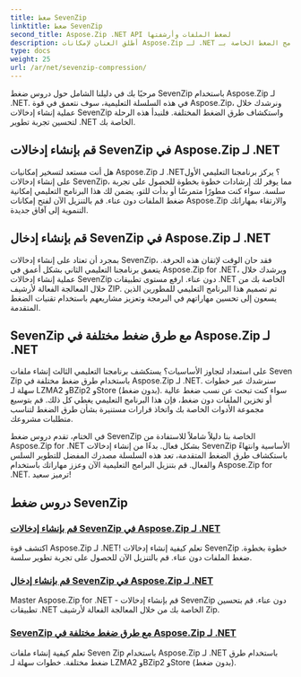 ```yaml
---
title: ضغط SevenZip
linktitle: ضغط SevenZip
second_title: Aspose.Zip .NET API لضغط الملفات وأرشفتها
description: أطلق العنان لإمكانات Aspose.Zip لـ .NET من خلال برامج الضغط الخاصة بـ SevenZip. قم بإنشاء إدخالات SevenZip بسهولة واستكشف طرق الضغط المختلفة.
type: docs
weight: 25
url: /ar/net/sevenzip-compression/
---
```



مرحبًا بك في دليلنا الشامل حول دروس ضغط SevenZip باستخدام Aspose.Zip لـ .NET. في هذه السلسلة التعليمية، سوف نتعمق في قوة Aspose.Zip، ونرشدك خلال عملية إنشاء إدخالات SevenZip واستكشاف طرق الضغط المختلفة. فلنبدأ هذه الرحلة لتحسين تجربة تطوير .NET الخاصة بك.

## قم بإنشاء إدخالات SevenZip في Aspose.Zip لـ .NET

هل أنت مستعد لتسخير إمكانيات Aspose.Zip لـ .NET؟ يركز برنامجنا التعليمي الأول على إنشاء إدخالات SevenZip، مما يوفر لك إرشادات خطوة بخطوة للحصول على تجربة سلسة. سواء كنت مطورًا متمرسًا أو بدأت للتو، يضمن لك هذا البرنامج التعليمي إمكانية ضغط الملفات دون عناء. قم بالتنزيل الآن لفتح إمكانات Aspose.Zip والارتقاء بمهاراتك التنموية إلى آفاق جديدة.

## قم بإنشاء إدخال SevenZip في Aspose.Zip لـ .NET

بمجرد أن تعتاد على إنشاء إدخالات SevenZip، فقد حان الوقت لإتقان هذه الحرفة. يتعمق برنامجنا التعليمي الثاني بشكل أعمق في Aspose.Zip for .NET، ويرشدك خلال عملية إنشاء إدخالات SevenZip دون عناء. ارفع مستوى تطبيقات .NET الخاصة بك من خلال المعالجة الفعالة لأرشيف ZIP. تم تصميم هذا البرنامج التعليمي للمطورين الذين يسعون إلى تحسين مهاراتهم في البرمجة وتعزيز مشاريعهم باستخدام تقنيات الضغط المتقدمة.

## SevenZip مع طرق ضغط مختلفة في Aspose.Zip لـ .NET

على استعداد لتجاوز الأساسيات؟ يستكشف برنامجنا التعليمي الثالث إنشاء ملفات Seven Zip باستخدام طرق ضغط مختلفة في Aspose.Zip لـ .NET. سنرشدك عبر خطوات سهلة لـ LZMA2 وBZip2 وStore (بدون ضغط). سواء كنت تبحث عن نسب ضغط عالية أو تخزين الملفات دون ضغط، فإن هذا البرنامج التعليمي يغطي كل ذلك. قم بتوسيع مجموعة الأدوات الخاصة بك واتخاذ قرارات مستنيرة بشأن طرق الضغط لتناسب متطلبات مشروعك.

في الختام، تقدم دروس ضغط SevenZip الخاصة بنا دليلاً شاملاً للاستفادة من Aspose.Zip for .NET بشكل فعال. بدءًا من إنشاء إدخالات SevenZip الأساسية وانتهاءً باستكشاف طرق الضغط المتقدمة، تعد هذه السلسلة مصدرك المفضل للتطوير السلس والفعال. قم بتنزيل البرامج التعليمية الآن وعزز مهاراتك باستخدام Aspose.Zip for .NET. ترميز سعيد!
## دروس ضغط SevenZip
### [قم بإنشاء إدخالات SevenZip في Aspose.Zip لـ .NET](./create-sevenzip-entries/)
اكتشف قوة Aspose.Zip لـ .NET! تعلم كيفية إنشاء إدخالات SevenZip خطوة بخطوة. ضغط الملفات دون عناء. قم بالتنزيل الآن للحصول على تجربة تطوير سلسة.
### [قم بإنشاء إدخال SevenZip في Aspose.Zip لـ .NET](./create-sevenzip-entry/)
Master Aspose.Zip for .NET - قم بإنشاء إدخالات SevenZip دون عناء. قم بتحسين تطبيقات .NET الخاصة بك من خلال المعالجة الفعالة لأرشيف Zip.
### [SevenZip مع طرق ضغط مختلفة في Aspose.Zip لـ .NET](./sevenzip-various-compression-methods/)
تعلم كيفية إنشاء ملفات Seven Zip باستخدام Aspose.Zip لـ .NET باستخدام طرق ضغط مختلفة. خطوات سهلة لـ LZMA2 وBZip2 وStore (بدون ضغط).